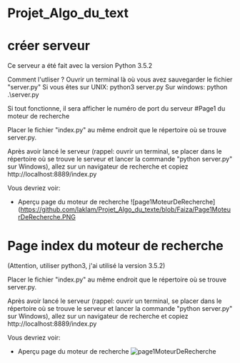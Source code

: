 # Projet_Algo_du_text

<h1> créer serveur</h1>
Ce serveur a été fait avec la version Python 3.5.2

Comment l'utliser ?
Ouvrir un terminal là où vous avez sauvegarder le fichier "server.py"
Si vous êtes sur UNIX: python3 server.py
Sur windows: python .\server.py

Si tout fonctionne, il sera afficher le numéro de port du serveur
#Page1 du moteur de recherche

Placer le fichier "index.py" au même endroit que le répertoire où se trouve server.py.

Après avoir lancé le serveur (rappel: ouvrir un terminal, se placer dans le répertoire où se trouve le serveur et lancer la commande "python server.py" sur Windows), allez sur un navigateur de recherche et copiez http://localhost:8889/index.py

Vous devriez voir:

- Aperçu page du moteur de recherche
![page1MoteurDeRecherche](https://github.com/laklam/Projet_Algo_du_texte/blob/Faiza/Page1MoteurDeRecherche.PNG

<h1>Page index du moteur de recherche</h1>

(Attention, utiliser python3, j'ai utilisé la version 3.5.2)

Placer le fichier "index.py" au même endroit que le répertoire où se trouve server.py.

Après avoir lancé le serveur (rappel: ouvrir un terminal, se placer dans le répertoire où se trouve le serveur et lancer la commande "python server.py" sur Windows), allez sur un navigateur de recherche et copiez http://localhost:8889/index.py

Vous devriez voir:

- Aperçu page du moteur de recherche
![page1MoteurDeRecherche](https://github.com/laklam/Projet_Algo_du_texte/blob/page1Moteur/Page1MoteurDeRecherche.PNG)

